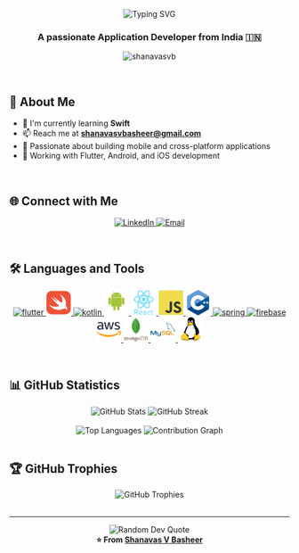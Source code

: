 <div align="center">
  <img src="https://readme-typing-svg.herokuapp.com?font=Fira+Code&weight=600&size=28&pause=1000&color=2E9EF7&center=true&vCenter=true&width=435&lines=Hi+%F0%9F%91%8B%2C+I'm+Shanavas+V+Basheer;Application+Developer;Flutter+%7C+Swift+%7C+Kotlin" alt="Typing SVG" />
</div>

<h3 align="center">A passionate Application Developer from India 🇮🇳</h3>

<p align="center">
  <img src="https://komarev.com/ghpvc/?username=shanavasvb&label=Profile%20views&color=0e75b6&style=flat-square" alt="shanavasvb" />
</p>

<br/>

## 🚀 About Me

- 🌱 I'm currently learning **Swift**
- 📫 Reach me at **shanavasvbasheer@gmail.com**
- 💼 Passionate about building mobile and cross-platform applications
- 🔭 Working with Flutter, Android, and iOS development

<br/>

## 🌐 Connect with Me

<p align="center">
  <a href="https://linkedin.com/in/shanavasvbasheer" target="_blank">
    <img src="https://img.shields.io/badge/LinkedIn-0077B5?style=for-the-badge&logo=linkedin&logoColor=white" alt="LinkedIn"/>
  </a>
  <a href="mailto:shanavasvbasheer@gmail.com">
    <img src="https://img.shields.io/badge/Email-D14836?style=for-the-badge&logo=gmail&logoColor=white" alt="Email"/>
  </a>
</p>

<br/>

## 🛠️ Languages and Tools

<p align="center">
  <a href="https://flutter.dev" target="_blank" rel="noreferrer">
    <img src="https://www.vectorlogo.zone/logos/flutterio/flutterio-icon.svg" alt="flutter" width="45" height="45"/>
  </a>
  <a href="https://developer.apple.com/swift/" target="_blank" rel="noreferrer">
    <img src="https://raw.githubusercontent.com/devicons/devicon/master/icons/swift/swift-original.svg" alt="swift" width="45" height="45"/>
  </a>
  <a href="https://kotlinlang.org" target="_blank" rel="noreferrer">
    <img src="https://www.vectorlogo.zone/logos/kotlinlang/kotlinlang-icon.svg" alt="kotlin" width="45" height="45"/>
  </a>
  <a href="https://developer.android.com" target="_blank" rel="noreferrer">
    <img src="https://raw.githubusercontent.com/devicons/devicon/master/icons/android/android-original-wordmark.svg" alt="android" width="45" height="45"/>
  </a>
  <a href="https://reactjs.org/" target="_blank" rel="noreferrer">
    <img src="https://raw.githubusercontent.com/devicons/devicon/master/icons/react/react-original-wordmark.svg" alt="react" width="45" height="45"/>
  </a>
  <a href="https://developer.mozilla.org/en-US/docs/Web/JavaScript" target="_blank" rel="noreferrer">
    <img src="https://raw.githubusercontent.com/devicons/devicon/master/icons/javascript/javascript-original.svg" alt="javascript" width="45" height="45"/>
  </a>
  <a href="https://www.w3schools.com/cpp/" target="_blank" rel="noreferrer">
    <img src="https://raw.githubusercontent.com/devicons/devicon/master/icons/cplusplus/cplusplus-original.svg" alt="cplusplus" width="45" height="45"/>
  </a>
  <a href="https://spring.io/" target="_blank" rel="noreferrer">
    <img src="https://www.vectorlogo.zone/logos/springio/springio-icon.svg" alt="spring" width="45" height="45"/>
  </a>
  <a href="https://firebase.google.com/" target="_blank" rel="noreferrer">
    <img src="https://www.vectorlogo.zone/logos/firebase/firebase-icon.svg" alt="firebase" width="45" height="45"/>
  </a>
  <a href="https://aws.amazon.com" target="_blank" rel="noreferrer">
    <img src="https://raw.githubusercontent.com/devicons/devicon/master/icons/amazonwebservices/amazonwebservices-original-wordmark.svg" alt="aws" width="45" height="45"/>
  </a>
  <a href="https://www.mongodb.com/" target="_blank" rel="noreferrer">
    <img src="https://raw.githubusercontent.com/devicons/devicon/master/icons/mongodb/mongodb-original-wordmark.svg" alt="mongodb" width="45" height="45"/>
  </a>
  <a href="https://www.mysql.com/" target="_blank" rel="noreferrer">
    <img src="https://raw.githubusercontent.com/devicons/devicon/master/icons/mysql/mysql-original-wordmark.svg" alt="mysql" width="45" height="45"/>
  </a>
  <a href="https://www.linux.org/" target="_blank" rel="noreferrer">
    <img src="https://raw.githubusercontent.com/devicons/devicon/master/icons/linux/linux-original.svg" alt="linux" width="45" height="45"/>
  </a>
</p>

<br/>

## 📊 GitHub Statistics

<div align="center">
  <img width="49%" src="https://github-readme-stats.vercel.app/api?username=shanavasvb&show_icons=true&theme=tokyonight&hide_border=true&count_private=true" alt="GitHub Stats" />
  <img width="49%" src="https://github-readme-streak-stats.herokuapp.com/?user=shanavasvb&theme=tokyonight&hide_border=true" alt="GitHub Streak" />
</div>

<br/>

<div align="center">
  <img width="49%" src="https://github-readme-stats.vercel.app/api/top-langs?username=shanavasvb&show_icons=true&theme=tokyonight&locale=en&layout=compact&hide_border=true" alt="Top Languages" />
  <img width="49%" src="https://github-readme-activity-graph.vercel.app/graph?username=shanavasvb&theme=github-dark&radius=10&hide_border=true&area=true" alt="Contribution Graph" />
</div>

<br/>



## 🏆 GitHub Trophies

<div align="center">
  <img src="https://github-profile-trophy.vercel.app/?username=shanavasvb&theme=tokyonight&no-frame=true&no-bg=false&margin-w=4&row=1" alt="GitHub Trophies" />
</div>

<br/>

---

<div align="center">
  <img src="https://quotes-github-readme.vercel.app/api?type=horizontal&theme=tokyonight" alt="Random Dev Quote"/>
</div>

<div align="center">
  <b>⭐ From <a href="https://github.com/shanavasvb">Shanavas V Basheer</a></b>
</div>
